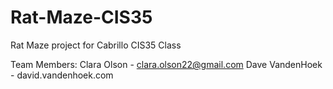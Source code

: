 # Rat-Maze-CIS35
Rat Maze project for Cabrillo CIS35 Class

Team Members:
Clara Olson - clara.olson22@gmail.com
Dave VandenHoek - david.vandenhoek.com


